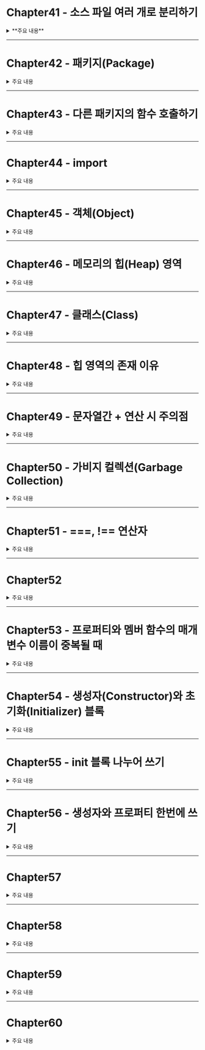 # Chapter41 - 소스 파일 여러 개로 분리하기

<details><summary> **주요 내용** 
</summary>

## 소스 파일 여러 개로 분리하기
  
 - math.kt
  
 ```kotlin
  
fun max(a : Int, b:Int) : Int = 
    if (a>b) a else b 
fun min(a : Int, b:Int) : Int = 
    if (a<b) a else b 

fun abs(num : Int) : Int = 
    if (num>=0) num else - num
  
 ```
  
 - main.kt
  
 ```kotlin
  
 fun main(){
    val a = 20
    val b = - 30

    println(max(a,abs(b))) //같은 패키지 내에 존재하면 함수를 그대로 가져다 쓴다 
} 
  
  
 ``` 
  
  

</details>

---


# Chapter42 - 패키지(Package)
<details><summary>주요 내용
</summary>

## 패키지(Package)
 
- 서로 관련 있는 소스 파일들 하나의 폴더로 관리한다  
- 가급적이면 소문자로 짓는다
 
- 만약, 소스 파일이 여러 겹의 폴더 속에 있다면

` package 폴더명1.폴더명2.폴더명3`
  
  
  
</details>


---


# Chapter43 - 다른 패키지의 함수 호출하기
<details><summary>주요 내용
</summary>

  ## 다른 패키지의 함수 호출하기 

- `패키지 이름.함수 이름()` 으로 호출한다
  
  
  
</details>


---



# Chapter44 - import
<details><summary>주요 내용
</summary>

 ## import 
  
- **import 키워드** 를 사용하면 다른 패키지에 선언된 함수를 패키지 이름 없이 호출할 수 있다

- 해당 함수를 패키지 이름 없이 호출할 때 

`import 패키지 이름.함수 이름`
  
- 해당 패키지에 들어있는 모든 함수를 패키지 이름 없이 호출할 때 

`import 패키지 이름.*`
  

- 새로운 이름으로 해당 함수를 호출할 때

`import 패키지 이름.함수 이름 as 새로운 이름`
  
  
</details>



---




# Chapter45 - 객체(Object)
<details><summary>주요 내용
</summary>

## 객체 
- 서로 연관 있는 변수(속성)들을 묶어놓은 데이터 덩어리
- **프로퍼티(Property)** : 객체에 포함된 변수들. 속성. 프로퍼티는 반드시 선언과 동시에 초기화해야 한다 
- object에서 맨 앞은 소문자이다
  
  
```kotlin
  
  fun main(){
    val person = object{ 
        val name: String = "홍길동"
        val age : Int = 36
    }
}
  
```  
  
  
</details>



---





# Chapter46 - 메모리의 힙(Heap) 영역
<details><summary>주요 내용
</summary>

## 메모리의 힙(Heap) 영역

- 객체 생성 시 object {...} 부분이 실행될 때 힙 영역에 객체가 생성된다. 
- Stack과 달리 임의의 위치에 객체가 생성된다 
- object 선언 시 object 이름을 저장한 Stack에는 **실제 값을 가지지 않고 객체의 좌표만 저장하는 참조 변수(Reference Variable)** 이 저장된다  
  
</details>



---




# Chapter47 - 클래스(Class)
<details><summary>주요 내용
</summary>

## 클래스(Class)

```kotlin
  
  class 클래스 이름
  {
    프로퍼티
  }
  
```  
  
 ```kotlin
  
  class Person
{
    var name : String = ""
    var age : Int = 0

}

fun main(){
    var kim : Person = Person()
    kim.name = "김유신"
    kim.age = 50
    println(kim.name)
    println(kim.age)
}
  
 ``` 
  
  
- 클래스 이름이 파일 이름과 같아야 할 의무가 없으며, 한 파일 내에 여러 개의 public 클래스를 선언할 수도 있다 
  
- object 키워드로 객체를 일일이 생성했을 때는 객체의 타입에 이름도 없었고 객체의 형태가 완전히 같아도 서로 다른 타입으로 인식된다. 그러나 클래스로 생성된 객체는 모두 동일한 타입을 갖는다  
  
- **인스턴스(Instance)** : 클래스로부터 생성된 객체
  
- 코틀린의 기본 접근지정자는 default인 자바와는 달리 public이다. 
  
  
  
</details>



---




# Chapter48 - 힙 영역의 존재 이유 
<details><summary>주요 내용
</summary>


## 힙 영역의 존재 이유 
  
- 어느 블록에서 생성했던 간에, 블록을 빠져나와도 지워지지 않는다 
- 인스턴스의 참조값을 활용할 때 두 개의 참조 변수가 하나의 객체를 가리키게 해서 **하나의 객체를 여러 참조 변수에서 공유하는 형태**로 사용할 수 있어 메모리 공간을 절약할 수 있다
  
</details>





---





# Chapter49 - 문자열간 + 연산 시 주의점
<details><summary>주요 내용
</summary>

## 문자열간 + 연산 시 주의점

 - 실제 문자열은 힙 영역에 생성되먀, String 변수는 문자열의 참조값을 저장하기 위한 공간만 갖고 있다. 
 - 두 문자열을 이어 붙이면 원래 갖고 있던 문자열에 새로운 문자열이 덧붙여지는 게 아니라, 기존의 문자열은 그대로 남고 합쳐진 문자열이 새로 생성된다  
 - 그렇다면 기존의 문자열은 그대로 남아있을까? 
  
</details>


---




# Chapter50 - 가비지 컬렉션(Garbage Collection)
<details><summary>주요 내용
</summary>

## 가비지 컬렉션(Garbage Collection)

- 미아가 된 객체들이 메모리 공간이 부족해질 정도까지 쌓이면 가비지 컬렉션 기능에 의해 소멸되고 메모리를 효율적으로 사용하게 한다   
- **프리징** : 가비지 컬렉션이 일어날 때 삭제할 미아 객체들을 탐색해야 하기 때문에 순간적으로 프로그램이 멈추는 현상  
  
</details>


---




# Chapter51 - ===, !== 연산자
<details><summary>주요 내용
</summary>

## ===, !== 연산자

- **===** : 두 참조 변수가 같은 객체를 가리킬 때 true, 아니라면 false 
- **!==** : 두 참조 변수가 다른 객체를 가리킬 때 true, 아니라면 false 
  
```kotlin
  
  fun main(){
    var a : Person = Person()
    var b : Person = a

    println(a===b) // true
    b = Person()
    println(a===b) // false
    println(a!==b) // true
}
  
- 코틀린에서의 == 연산자는 자바의 equals 메서드를 호출한 것과 같은 효과를 지닌다  
  
  
```  
  
  
  
  
</details>

---


# Chapter52
<details><summary>주요 내용
</summary>

## 멤버 함수(Member Function)
  
- **멤버 함수** : 클래스에 내장된 함수  
- 특정 클래스와 강한 연관이 있는 함수는 아예 클래스 안으로 내장시킨다
- 멤버 함수가 객체의 **동작 역할** 을 한다
  
```kotlin
  
  class ch052 {
    var name : String = ""
    var date = ""
    var area = 0

    fun print():Unit {
        println("name = ${this.name}")
        println("date = ${this.date}")
        println("area = ${this.area}")
    }
}
  
```  
  
</details>

---


# Chapter53 - 프로퍼티와 멤버 함수의 매개변수 이름이 중복될 때
<details><summary>주요 내용
</summary>

## 프로퍼티와 멤버 함수의 매개변수 이름이 중복될 때

```kotlin
  
  class ch053{
    var num : Int = 50

    fun print(num : Int)
    {
        println(num) // 100 
        println(this.num) // 50
    }
}

fun main(){
    val a = ch053()
    a.print(100)
}
  
```  
  
- 중복된 값이 존재한다면 **this 키워드** 를 사용하여 구분한다  
  
</details>

---


# Chapter54 - 생성자(Constructor)와 초기화(Initializer) 블록
<details><summary>주요 내용
</summary>

## 생성자(Constructor)와 초기화(Initializer) 블록

  
-  `class 클래스 이름 constructor(생성자의 매개변수 선언) {...}`
- **init 블록** 내부에서 생성자의 매개변수를 사용한다
- 코틀린에서는 생성자 정의부를 아예 클래스 이름에 합쳐버렸다   

```kotlin
  
  class Subway constructor(name:String, line:Int){
    val name : String 
    val line : Int 
    
    init{
        this.name = name 
        this.line = line 
    }
}
  
  fun main(){
    val subway1 : Subway = Subway("신분당선",1)
    println(subway1.line)
}
  
  
```  
  
 - constructor 키워드를 생략해도 상관 없다 
  
</details>




---


# Chapter55 - init 블록 나누어 쓰기
<details><summary>주요 내용
</summary>

## init 블록 나누어 쓰기 

- 인스턴스가 생성된다고 해서 init 블록이 곧장 실행되는 것은 아니다.
- **위에서부터 순서대로** 프로퍼티의 선언 및 초기화문과, init 블록이 실행된다
  
 ```kotlin
  
  class Size(width:Int, height: Int){
    val width : Int 
    val height : Int 
    
    init{
        this.width = width
        this.height = height
    }
    val area : Int 
    
    init{
        this.area = this.width * this.height
    }
}
  
 ``` 
  
  
  
  
</details>





---


# Chapter56 - 생성자와 프로퍼티 한번에 쓰기
<details><summary>주요 내용
</summary>

## 생성자와 프로퍼티 한번에 쓰기

``` kotlin
  
  class Car(val name: String, val speed: Int = 0)
  
```  
- 생성자 매개변수 앞에 val이나 var 키워드를 붙이면, 동일한 이름의 프로퍼티가 같이 선언된다  
  
</details>





---


# Chapter57
<details><summary>주요 내용
</summary>



  
  
  
</details>





---


# Chapter58
<details><summary>주요 내용
</summary>



  
  
  
</details>



---


# Chapter59
<details><summary>주요 내용
</summary>



  
  
  
</details>



---


# Chapter60
<details><summary>주요 내용
</summary>



  
  
  
</details>


